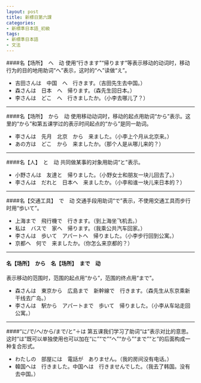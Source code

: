 ```yaml
---
layout: post
title: 新標日第六課
categories:
- 新標準日本語_初級
tags:
- 新標準日本語
- 文法
---
```


####名【场所】　へ　动
使用“行きます”“帰ります”等表示移动的动词时，移动行为的目的地用助词“へ”表示，这时的“へ”读做“え”。

* 吉田さんは　中国　へ　行きます。（吉田先生去中国。）
* 森さんは　日本　へ　帰ります。（森先生回日本。）
* 李さんは　どこ　へ　行きましたか。（小李去哪儿了？）

---
####名【场所】　から　动
使用移动动词时，移动的起点用助词“から”表示。这里的“から”和第五课学过的表示时间起点的“から”是同一助词。

* 李さんは　先月　北京　から　来ました。（小李上个月从北京来。）
* あの方は　どこ　から　来ましたか。（那个人是从哪儿来的？）

---
####名【人】　と　动
共同做某事的对象用助词“と”表示。

* 小野さんは　友達と　帰りました。（小野女士和朋友一块儿回去了。）
* 李さんは　だれと　日本へ　来ましたか。（小李和谁一块儿来日本的？）

---
####名【交通工具】　で　动
交通手段用助词“で”表示，不使用交通工具而步行时用“歩いて”。

* 上海まで　飛行機で　行きます。（到上海坐飞机去。）
* 私は　バスで　家へ　帰ります。（我乘公共汽车回家。）
* 李さんは　歩いて　アパートへ　帰りました。（小李步行回到公寓。）
* 京都へ　何で　来ましたか。（你怎么来京都的？）

---
#### 名【场所】　から　名【场所】　まで　动
表示移动的范围时，范围的起点用“から”，范围的终点用“まで”。

* 森さんは　東京から　広島まで　新幹線で　行きます。（森先生从东京乘新干线去广岛。）
* 李さんは　駅から　アパートまで　歩いて　帰りました。（小李从车站走回公寓。）

---
####“に/で/へ/から/まで/と”＋は
第五课我们学习了助词“は”表示对比的意思。这时“は”既可以单独使用也可以加在“に”“で”“へ”“から”“まで”“と”的后面构成一种复合形式。

* わたしの　部屋には　電話が　ありません。（我的房间没有电话。）
* 韓国へは　行きました。中国へは　行きませんでした。（我去了韩国。没有去中国。）